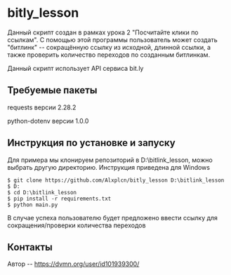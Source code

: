 # bitly_lesson
Данный скрипт создан в рамках урока 2 "Посчитайте клики по ссылкам". С помощью этой программы пользователь
может создать "битлинк" -- сокращённую ссылку из исходной, длинной ссылки, а также проверить количество переходов
по созданным битлинкам.

Данный скрипт использует API сервиса bit.ly

## Требуемые пакеты
requests версии 2.28.2

python-dotenv версии 1.0.0

## Инструкция по установке и запуску
Для примера мы клонируем репозиторий в D:\bitlink_lesson, можно выбрать другую директорию. 
Инструкция приведена для Windows
```
$ git clone https://github.com/Alxplcn/bitly_lesson D:\bitlink_lesson
$ D:
$ cd D:\bitlink_lesson
$ pip install -r requirements.txt
$ python main.py
```
В случае успеха пользователю будет предложено ввести ссылку для сокращения/проверки количества переходов

## Контакты
Автор -- https://dvmn.org/user/id101939300/
